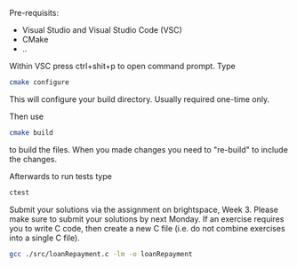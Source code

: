 Pre-requisits: 
- Visual Studio and Visual Studio Code (VSC)
- CMake 
- ..

Within VSC press ctrl+shit+p to open command prompt. Type
```bash
cmake configure 
```
This will configure your build directory. Usually required one-time only.

Then use 
```bash
cmake build
```
to build the files. When you made changes you need to "re-build" to include the changes.

Afterwards to run tests type 
```bash
ctest
```

Submit your solutions via the assignment on brightspace, Week 3. Please make
sure to submit your solutions by next Monday. If an exercise requires you to write C
code, then create a new C file (i.e. do not combine exercises into a single C file).  


```sh
gcc ./src/loanRepayment.c -lm -o loanRepayment
```
